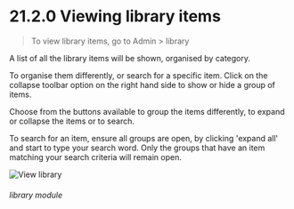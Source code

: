 # 21.2.0    Viewing library items

> To view library items, go to Admin > library 

A list of all the library items will be shown, organised by category.

To organise them differently, or search for a specific item. Click on the collapse toolbar option on the right hand side to show or hide a group of items.

Choose from the buttons available to group the items differently, to expand or collapse the items or to search.

To search for an item, ensure all groups are open, by clicking 'expand all' and start to type your search word. Only the groups that have an item matching your search criteria will remain open.

![View library]({{imgpath}}200a.jpg) 

###### library module


